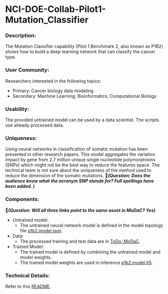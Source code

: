 # NCI-DOE-Collab-Pilot1-Mutation_Classifier

### Description:
The Mutation Classifier capability (Pilot 1 Benchmark 2, also known as P1B2) shows how to build a deep learning network that can classify the cancer type.

### User Community:	
Researchers interested in the following topics:
* Primary: Cancer biology data modeling
* Secondary: Machine Learning; Bioinformatics; Computational Biology


### Usability:	
The provided untrained model can be used by a data scientist. The scripts use already processed data.

### Uniqueness:	
Using neural networks in classification of somatic mutation has been presented in other research papers. This model aggregates the variation impact by gene from 2.7 million unique single nucleotide polymorphisms (SNPs) which might not be the best way to reduce the features space. The technical team is not sure about the uniqueness of the method used to reduce the dimension of the somatic mutations.
&#x1F534;_**(Question: Does the audience know what the acronym SNP stands for? Full spellings have been added. )**_

### Components:	
&#x1F534;_**(Question: Will all three links point to the same asset in MoDaC? Yes)**_
* Untrained model: 
  * The untrained neural network model is defined in the model topology file [p1b2.model.json](https://modac.cancer.gov/searchTab?dme_data_id=). 
* Data:
  * The processed training and test data are in [ToDo: MoDaC](https://modac.cancer.gov/searchTab?dme_data_id=).
* Trained Model:
  * The trained model is defined by combining the untrained model and model weights.
  * The trained model weights are used in inference [p1b2.model.h5](https://modac.cancer.gov/searchTab?dme_data_id=).

### Technical Details:
Refer to this [README](./Pilot1/P1B2/README.md).
